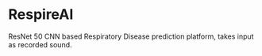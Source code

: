 # RespireAI
ResNet 50 CNN based Respiratory Disease prediction platform, takes input as recorded sound. 

